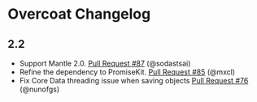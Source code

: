 # Overcoat Changelog

## 2.2

* Support Mantle 2.0. [Pull Request #87](https://github.com/Overcoat/Overcoat/pull/87) (@sodastsai)
* Refine the dependency to PromiseKit. [Pull Request #85](https://github.com/Overcoat/Overcoat/pull/85) (@mxcl)
* Fix Core Data threading issue when saving objects [Pull Request #76](https://github.com/Overcoat/Overcoat/pull/76) (@nunofgs)
